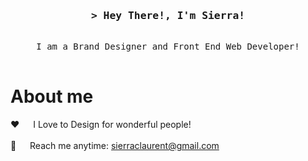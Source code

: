 <!-- Intro  -->
<h3 align="center">
        <samp>&gt; Hey There!, I'm Sierra!
        </samp>
</h3>

<p align="center"> 
  <samp>
    <br>
    I am a Brand Designer and Front End Web Developer!
    <br>
    <br>
  </samp>
</p>

<!-- About Section -->
 # About me
 
<p>
  
 ❤️ &emsp; I Love to Design for wonderful people!<br/><br/>
 📧 &emsp; Reach me anytime: sierraclaurent@gmail.com<br/><br/>

</p>

<br/>
<br/>
<br/>
<!--
**sierralaurent/sierralaurent** is a ✨ _special_ ✨ repository because its `README.md` (this file) appears on your GitHub profile.

Here are some ideas to get you started:

- 🔭 I’m currently working on ...
- 🌱 I’m currently learning ...
- 👯 I’m looking to collaborate on ...
- 🤔 I’m looking for help with ...
- 💬 Ask me about ...
- 📫 How to reach me: ...
- 😄 Pronouns: ...
- ⚡ Fun fact: ...
-->
